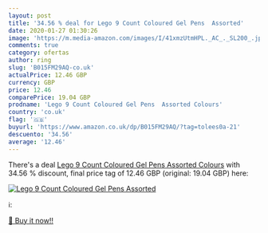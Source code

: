 ```yaml
---
layout: post
title: '34.56 % deal for Lego 9 Count Coloured Gel Pens  Assorted'
date: 2020-01-27 01:30:26
image: 'https://m.media-amazon.com/images/I/41xmzUtmHPL._AC_._SL200_.jpg'
comments: true
category: ofertas
author: ring
slug: 'B015FM29AQ-co.uk'
actualPrice: 12.46 GBP
currency: GBP
price: 12.46
comparePrice: 19.04 GBP
prodname: 'Lego 9 Count Coloured Gel Pens  Assorted Colours'
country: 'co.uk'
flag: '🇬🇧'
buyurl: 'https://www.amazon.co.uk/dp/B015FM29AQ/?tag=tolees0a-21'
descuento: '34.56'
average: '12.46'
---
```


There's a deal [Lego 9 Count Coloured Gel Pens  Assorted Colours](https://www.amazon.co.uk/dp/B015FM29AQ/?tag=tolees0a-21)  with  34.56 % discount, final price tag of  12.46 GBP (original: 19.04 GBP) here:

[![Lego 9 Count Coloured Gel Pens  Assorted](https://m.media-amazon.com/images/I/41xmzUtmHPL._AC_._SL200_.jpg)](https://www.amazon.co.uk/dp/B015FM29AQ/?tag=tolees0a-21)

ℹ️:


[🛒 Buy it now!!](https://www.amazon.co.uk/dp/B015FM29AQ/?tag=tolees0a-21)
